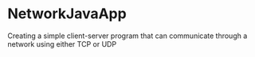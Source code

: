 # NetworkJavaApp
 Creating a simple client-server program that can communicate through a network using either TCP or UDP
